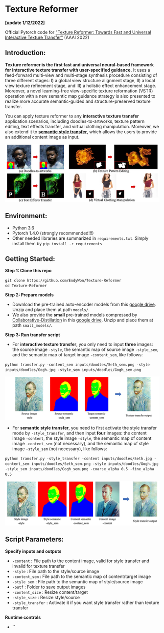# Texture Reformer
**[update 1/12/2022]**

Official Pytorch code for ["Texture Reformer: Towards Fast and Universal Interactive Texture Transfer"](https://arxiv.org/abs/2112.02788) (AAAI 2022)

## Introduction:

**Texture reformer is the first fast and universal neural-based framework for interactive texture transfer with user-specified guidance.** It uses a feed-forward multi-view and multi-stage synthesis procedure consisting of three different stages: I) a global view structure alignment stage, II) a local view texture refinement stage, and III) a holistic effect enhancement stage. Moreover, a novel learning-free view-specific texture reformation (VSTR) operation with a new semantic map guidance strategy is also presented to realize more accurate semantic-guided and structure-preserved texture transfer. 

You can apply texture reformer to any **interactive texture transfer** application scenarios, including doodles-to-artworks, texture pattern editing, text effects transfer, and virtual clothing manipulation. Moreover, we also extend it to [**semantic style transfer**](https://arxiv.org/pdf/1603.01768.pdf), which allows the users to provide an additional content image as input.

![show](https://github.com/EndyWon/Texture-Reformer/blob/main/figures/teaser.jpg)

## Environment:
- Python 3.6
- Pytorch 1.4.0 (strongly recommended!!!)
- Other needed libraries are summarized in `requirements.txt`. Simply install them by `pip install -r requirements`

## Getting Started:
**Step 1: Clone this repo**

`git clone https://github.com/EndyWon/Texture-Reformer`  
`cd Texture-Reformer`

**Step 2: Prepare models**

- Download the pre-trained auto-encoder models from this [google drive](https://drive.google.com/file/d/13n_YJ6J8lIvF-liWFeJY35nXsZM-5vTZ/view?usp=sharing). Unzip and place them at path `models/`.
- We also provide the **small** pre-trained models compressed by [Collaborative-Distillation](https://github.com/MingSun-Tse/Collaborative-Distillation) in this [google drive](https://drive.google.com/file/d/1RkDJs6Hv7FQ-vdw9B9qDzrzq8l79dABS/view?usp=sharing). Unzip and place them at path `small_models/`.

**Step 3: Run transfer script**

- For **interactive texture transfer**, you only need to input **three** images: the source image `-style`, the semantic map of source image `-style_sem`, and the semantic map of target image `-content_sem`, like follows:

`python transfer.py -content_sem inputs/doodles/Seth_sem.png -style inputs/doodles/Gogh.jpg -style_sem inputs/doodles/Gogh_sem.png`

![show](https://github.com/EndyWon/Texture-Reformer/blob/main/figures/texture_transfer.jpg)

- For **semantic style transfer**, you need to first activate the style transfer mode by `-style_transfer`, and then input **four** images: the content image `-content`, the style image `-style`, the semantic map of content image `-content_sem` (not necessary), and the semantic map of style image `-style_sem` (not necessary), like follows:

`python transfer.py -style_transfer -content inputs/doodles/Seth.jpg -content_sem inputs/doodles/Seth_sem.png -style inputs/doodles/Gogh.jpg -style_sem inputs/doodles/Gogh_sem.png -coarse_alpha 0.5 -fine_alpha 0.5`

![show](https://github.com/EndyWon/Texture-Reformer/blob/main/figures/style_transfer.jpg)


## Script Parameters:

**Specify inputs and outputs**

- `-content` : File path to the content image, valid for style transfer and invalid for texture transfer
- `-style` : File path to the style/source image
- `-content_sem` : File path to the semantic map of content/target image
- `-style_sem` : File path to the semantic map of style/source image
- `-outf` : Folder to save output images
- `-content_size` : Resize content/target
- `-style_size` : Resize style/source
- `-style_transfer` : Activate it if you want style transfer rather than texture transfer

**Runtime controls**

- ``
